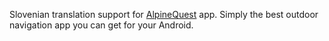 Slovenian translation support for [AlpineQuest](https://www.alpinequest.net/) app. Simply the best outdoor navigation app you can get for your Android.